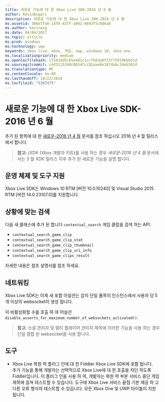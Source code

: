 ```yaml
---
title: 새로운 기능에 대 한 Xbox Live SDK-2016 년 6 월
author: KevinAsgari
description: 새로운 기능에 대 한 Xbox Live SDK-2016 년 6 월
ms.assetid: 306e7fa8-14f0-437f-a991-6693f5c0d6a8
ms.author: kevinasg
ms.date: 04/04/2017
ms.topic: article
ms.prod: windows
ms.technology: uwp
keywords: xbox live, xbox, 게임, uwp, windows 10, xbox one
ms.localizationpriority: medium
ms.openlocfilehash: c7101dd5cb5e481c1ccfb03e6f33f759196bbd1d
ms.sourcegitcommit: c4d3115348c8b54fcc92aae8e18fdabc3deb301d
ms.translationtype: MT
ms.contentlocale: ko-KR
ms.lasthandoff: 10/22/2018
ms.locfileid: "5397475"
---
```

# <a name="whats-new-for-the-xbox-live-sdk---june-2016"></a>새로운 기능에 대 한 Xbox Live SDK-2016 년 6 월

추가 된 항목에 대 한 [새로운-2016 년 4 월](1604-whats-new.md) 문서를 참조 하십시오 2016 년 4 월 릴리스에서 합니다.

> **참고:** (XDK (Xbox 개발자 키트)를 사용 하는 경우 *새로운-2016 년 4 월* 문서에서는 3 월 XDK 릴리스 이후 추가 된 새로운 기능을 설명 합니다.

## <a name="os-and-tool-support"></a>운영 체제 및 도구 지원
Xbox Live SDK는 Windows 10 RTM [버전 10.0.10240] 및 Visual Studio 2015 RTM [버전 14.0.23107.0]를 지원합니다.

## <a name="contextual-search"></a>상황에 맞는 검색
다음 새 클래스에 추가 된 합니다 `contextual_search` 게임 클립을 검색 하는 API:

* `contextual_search_game_clip`
* `contextual_search_game_clip_stat`
* `contextual_search_game_clip_thumbnail`
* `contextual_search_game_clip_uri_info`
* `contextual_search_game_clips_result`

자세한 내용은 참조 설명서를 참조 하세요.

## <a name="networking"></a>네트워킹
Xbox Live SDK는 이제 새 포함 어설션는 감지 단일 품목이 인스턴스에서 사용자 당 5 개 이상의 websocket이 생성 됩니다.

이 비활성화할 수를 호출 하 여 어설션 `disable_asserts_for_maximum_number_of_websockets_activated()`.

> **참고:** 소셜 관리자 및 멀티 플레이어 관리자 제목에 이러한 기능을 사용 하는 경우 단일 결합 된 websocket을 사용 합니다.

## <a name="tools"></a>도구
* Xbox Live 복원 력 플러그 인에 대 한 Fiddler Xbox Live SDK에 포함 됩니다.  
추가 기능을 통해 개발자는 선택적으로 Xbox Live에 대 한 호출을 차단 하도록 Fiddler입니다.
이 플러그 인을 사용 하 여, 개발자는 복원 력 부분 서비스 중단 게임 제목에 걸쳐 테스트할 수 있습니다.
도구에 Xbox Live 서비스 끝점 기본 제공 하 고 다른 오류 형식의 테스트할 수 있습니다.
모든 Xbox One 및 UWP 타이틀이 지원 됩니다.
